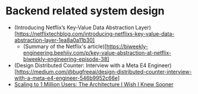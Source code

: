 # Backend related system design

- (Introducing Netflix’s Key-Value Data Abstraction Layer)[https://netflixtechblog.com/introducing-netflixs-key-value-data-abstraction-layer-1ea8a0a11b30]
  - (Summary of the Netflix's article)[https://biweekly-engineering.beehiiv.com/p/key-value-abstraction-at-netflix-biweekly-engineering-episode-38]
- (Design Distributed Counter: Interview with a Meta E4 Engineer)[https://medium.com/@bugfreeai/design-distributed-counter-interview-with-a-meta-e4-engineer-546b9952c66e]
- [Scaling to 1 Million Users: The Architecture I Wish I Knew Sooner](https://medium.com/@kanishks772/scaling-to-1-million-users-the-architecture-i-wish-i-knew-sooner-39c688ded2f1)